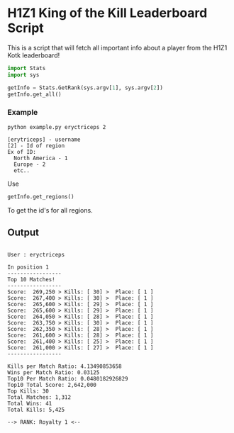 # H1Z1 King of the Kill Leaderboard Script
This is a script that will fetch all important info about a player from the H1Z1 Kotk leaderboard!

```python
import Stats
import sys

getInfo = Stats.GetRank(sys.argv[1], sys.argv[2])
getInfo.get_all()
```
### Example
```
python example.py eryctriceps 2
```
```
[erytriceps] - username
[2] - Id of region
Ex of ID:
  North America - 1
  Europe - 2
  etc..
```


Use 

```python
getInfo.get_regions()
```

To get the id's for all regions.

## Output

```

User : eryctriceps

In position 1
-----------------
Top 10 Matches!
-----------------
Score:  269,250 > Kills: [ 30] >  Place: [ 1 ]
Score:  267,400 > Kills: [ 30] >  Place: [ 1 ]
Score:  265,600 > Kills: [ 29] >  Place: [ 1 ]
Score:  265,600 > Kills: [ 29] >  Place: [ 1 ]
Score:  264,050 > Kills: [ 28] >  Place: [ 1 ]
Score:  263,750 > Kills: [ 30] >  Place: [ 1 ]
Score:  262,350 > Kills: [ 28] >  Place: [ 1 ]
Score:  261,600 > Kills: [ 28] >  Place: [ 1 ]
Score:  261,400 > Kills: [ 25] >  Place: [ 1 ]
Score:  261,000 > Kills: [ 27] >  Place: [ 1 ]
-----------------

Kills per Match Ratio: 4.13490853658
Wins per Match Ratio: 0.03125
Top10 Per Match Ratio: 0.0480182926829
Top10 Total Score: 2,642,000
Top Kills: 30
Total Matches: 1,312
Total Wins: 41
Total Kills: 5,425

--> RANK: Royalty 1 <--
```
